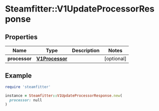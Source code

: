 # Steamfitter::V1UpdateProcessorResponse

## Properties

| Name | Type | Description | Notes |
| ---- | ---- | ----------- | ----- |
| **processor** | [**V1Processor**](V1Processor.md) |  | [optional] |

## Example

```ruby
require 'steamfitter'

instance = Steamfitter::V1UpdateProcessorResponse.new(
  processor: null
)
```

